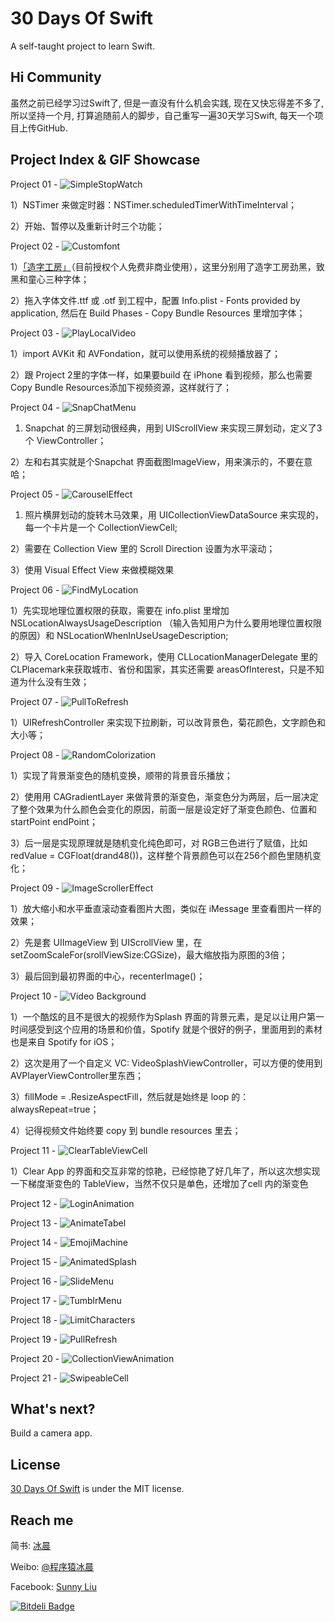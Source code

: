 # 30 Days Of Swift
A self-taught project to learn Swift.


## Hi Community ##
虽然之前已经学习过Swift了, 但是一直没有什么机会实践, 现在又快忘得差不多了,所以坚持一个月, 打算追随前人的脚步，自己重写一遍30天学习Swift, 每天一个项目上传GitHub.


## Project Index & GIF Showcase ##

Project 01 - ![SimpleStopWatch](https://github.com/CoderYLiu/30DaysOfSwift/blob/master/Project%2001%20-%20SimpleStopWatch/Simple%20Stop%20Watch.gif)

1）NSTimer 来做定时器：NSTimer.scheduledTimerWithTimeInterval；

2）开始、暂停以及重新计时三个功能；



Project 02 - ![Customfont](https://github.com/CoderYLiu/30DaysOfSwift/blob/master/Project%2002%20-%20CustomFont/Customfont.gif)

1）[「造字工房」](http://makefont.com/font.html?MFZhiHei_Noncommercial_Regular)（目前授权个人免费非商业使用），这里分别用了造字工房劲黑，致黑和童心三种字体；

2）拖入字体文件.ttf 或 .otf 到工程中，配置 Info.plist - Fonts provided by application, 然后在 Build Phases - Copy Bundle Resources 里增加字体；



Project 03 - ![PlayLocalVideo](https://github.com/CoderYLiu/30DaysOfSwift/blob/master/Project%2003%20-%20PlayLocalVideo/PlayLocalVideo.gif)

1）import AVKit 和 AVFondation，就可以使用系统的视频播放器了；

2）跟 Project 2里的字体一样，如果要build 在 iPhone 看到视频，那么也需要 Copy Bundle Resources添加下视频资源，这样就行了；

Project 04 - ![SnapChatMenu](https://github.com/CoderYLiu/30DaysOfSwift/blob/master/Project%2004%20-%20SnapChatMenu/snapchatmenu.gif)

1) Snapchat 的三屏划动很经典，用到 UIScrollView 来实现三屏划动，定义了3个 ViewController；

2）左和右其实就是个Snapchat 界面截图ImageView，用来演示的，不要在意哈；



Project 05 - ![CarouselEffect](https://github.com/CoderYLiu/30DaysOfSwift/blob/master/Project%2005%20-%20CarouselEffect/CarouselEffect.gif)

1) 照片横屏划动的旋转木马效果，用 UICollectionViewDataSource 来实现的，每一个卡片是一个 CollectionViewCell;

2）需要在 Collection View 里的 Scroll Direction 设置为水平滚动；

3）使用 Visual Effect View 来做模糊效果


Project 06 - ![FindMyLocation](https://github.com/CoderYLiu/30DaysOfSwift/blob/master/Project%2006%20-%20FindMyLocation/FindMyLocation.gif)

1）先实现地理位置权限的获取，需要在 info.plist 里增加 NSLocationAlwaysUsageDescription （输入告知用户为什么要用地理位置权限的原因）和 NSLocationWhenInUseUsageDescription;

2）导入 CoreLocation Framework，使用 CLLocationManagerDelegate 里的CLPlacemark来获取城市、省份和国家，其实还需要 areasOfInterest，只是不知道为什么没有生效；



Project 07 - ![PullToRefresh](https://github.com/CoderYLiu/30DaysOfSwift/blob/master/Project%2007%20-%20PullToRefresh/PullToRefresh.gif)

1）UIRefreshController 来实现下拉刷新，可以改背景色，菊花颜色，文字颜色和大小等；


Project 08 - ![RandomColorization](https://github.com/CoderYLiu/30DaysOfSwift/blob/master/Project%2008%20-%20RandomGradientColorMusic/RandomColorization.gif)

1）实现了背景渐变色的随机变换，顺带的背景音乐播放；

2）使用用 CAGradientLayer 来做背景的渐变色，渐变色分为两层，后一层决定了整个效果为什么颜色会变化的原因，前面一层是设定好了渐变色颜色、位置和startPoint endPoint；

3）后一层是实现原理就是随机变化纯色即可，对 RGB三色进行了赋值，比如 redValue = CGFloat(drand48())，这样整个背景颜色可以在256个颜色里随机变化；


Project 09 - ![ImageScrollerEffect](https://github.com/CoderYLiu/30DaysOfSwift/blob/master/Project%2009%20-ImageScroller/ImageScrollerEffect.gif)

1）放大缩小和水平垂直滚动查看图片大图，类似在 iMessage 里查看图片一样的效果；

2）先是套 UIImageView 到 UIScrollView 里，在 setZoomScaleFor(srollViewSize:CGSize)，最大缩放指为原图的3倍；

3）最后回到最初界面的中心，recenterImage()；

Project 10 - ![Video Background](https://github.com/CoderYLiu/30DaysOfSwift/blob/master/Project%2010%20-%20VideoBackground/Videobg.gif)

1）一个酷炫的且不是很大的视频作为Splash 界面的背景元素，是足以让用户第一时间感受到这个应用的场景和价值，Spotify 就是个很好的例子，里面用到的素材也是来自 Spotify for iOS；

2）这次是用了一个自定义 VC: VideoSplashViewController，可以方便的使用到AVPlayerViewController里东西；

3）fillMode = .ResizeAspectFill，然后就是始终是 loop 的：alwaysRepeat=true；

4）记得视频文件始终要 copy 到 bundle resources 里去；


Project 11 - ![ClearTableViewCell](https://github.com/CoderYLiu/30DaysOfSwift/blob/master/Project%2011%20-%20ClearTableViewCell/ClearTableViewCell.gif)

1）Clear App 的界面和交互非常的惊艳，已经惊艳了好几年了，所以这次想实现一下梯度渐变色的 TableView，当然不仅只是单色，还增加了cell 内的渐变色


Project 12 - ![LoginAnimation](https://github.com/CoderYLiu/30DaysOfSwift/blob/master/Project%2012%20-%20LoginAnimation/LoginAnimation.gif)


Project 13 - ![AnimateTabel](https://github.com/CoderYLiu/30DaysOfSwift/blob/master/Project%2013%20-%20AnimateTableViewCell/AnimateTabel.gif)


Project 14 - ![EmojiMachine](https://github.com/CoderYLiu/30DaysOfSwift/blob/master/Project%2014%20-%20EmojiSlotMachine/EmojiMachine.gif)


Project 15 - ![AnimatedSplash](https://github.com/CoderYLiu/30DaysOfSwift/blob/master/Project%2015%20-%20%20AnimatedSplash/AnimatedSplash.gif)


Project 16 - ![SlideMenu](https://github.com/CoderYLiu/30DaysOfSwift/blob/master/Project%2016%20-%20SlideMenu/SlideMenu.gif)


Project 17 - ![TumblrMenu](https://github.com/CoderYLiu/30DaysOfSwift/blob/master/Project%2017%20-%20TumblrMenu/TumblrMenu.gif)


Project 18 - ![LimitCharacters](https://github.com/CoderYLiu/30DaysOfSwift/blob/master/Project%2018%20-%20LimitCharacters/LimitCharacters.gif)


Project 19 - ![PullRefresh](https://github.com/CoderYLiu/30DaysOfSwift/blob/master/Project%2019%20-%20CustomPullToRefresh/PullRefresh.gif)


Project 20 - ![CollectionViewAnimation](https://github.com/CoderYLiu/30DaysOfSwift/blob/master/Project%2020%20-%20CollectionViewAnimation/CollectionViewAnimation.gif)


Project 21 - ![SwipeableCell](https://github.com/CoderYLiu/30DaysOfSwift/blob/master/Project%2021%20-%20SwipeableCell/SwipeableCell.gif)

## What's next? ##

Build a camera app.

## License ##

[30 Days Of Swift](https://github.com/CoderYLiu/30DaysOfSwift) is under the MIT license.

## Reach me ##

简书: [冰晨](http://www.jianshu.com/users/455a0339b2c3/latest_articles)

Weibo: [@程序猿冰晨](http://weibo.com/lycoder)

Facebook: [Sunny Liu](https://www.facebook.com/CoderYliu)

[![Bitdeli Badge](https://d2weczhvl823v0.cloudfront.net/CoderYLiu/30daysOfswift/trend.png)](https://bitdeli.com/free "Bitdeli Badge")
